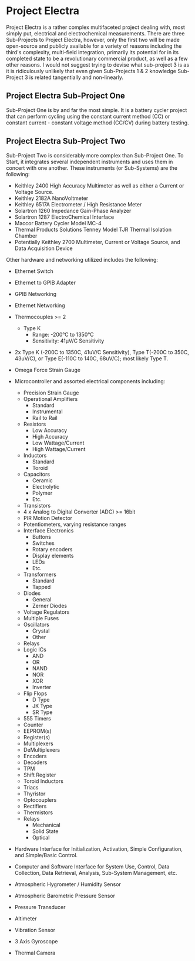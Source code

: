 # Project Electra

Project Electra is a rather complex multifaceted project dealing with, most simply put, electrical and electrochemical measurements. There are three Sub-Projects to Project Electra, however, only the first two will be made open-source and publicly available for a variety of reasons including the third's complexity, multi-field integration, primarily its potential for in its completed state to be a revolutionary commercial product, as well as a few other reasons. I would not suggest trying to devise what sub-project 3 is as it is ridiculously unlikely that even given Sub-Projects 1 & 2 knowledge Sub-Project 3 is related tangentially and non-linearly. 

## Project Electra Sub-Project One

Sub-Project One is by and far the most simple. It is a battery cycler project that can perform cycling using the constant current method (CC) or constant current - constant voltage method (CC/CV) during battery testing. 

## Project Electra Sub-Project Two

Sub-Project Two is considerably more complex than Sub-Project One. To Start, it integrates several independent instruments and uses them in concert with one another. These instruments (or Sub-Systems) are the following:
- Keithley 2400 High Accuracy Multimeter as well as either a Current or Voltage Source.
- Keithley 2182A NanoVoltmeter
- Keithley 6517A Electrometer / High Resistance Meter
- Solartron 1260 Impedance Gain-Phase Analyzer
- Solartron 1287 ElectroChemical Interface
- Maccor Battery Cycler Model MC-4
- Thermal Products Solutions Tenney Model TJR Thermal Isolation Chamber
- Potentially Keithley 2700 Multimeter, Current or Voltage Source, and Data Acquisition Device

Other hardware and networking utilized includes the following:
- Ethernet Switch
- Ethernet to GPIB Adapter
- GPIB Networking
- Ethernet Networking
- Thermocouples >= 2
    - Type K
        - Range:        -200&deg;C to 1350&deg;C
        - Sensitivity:  41&mu;V/C Sensitivity
- 2x Type K (-200C to 1350C, 41uV/C Sensitivity), Type T(-200C to 350C, 43uV/C), or Type E(-110C to 140C, 68uV/C); most likely Type T.
- Omega Force Strain Gauge
- Microcontroller and assorted electrical components including:
    - Precision Strain Gauge
    - Operational Amplifiers
        - Standard
        - Instrumental
        - Rail to Rail
    - Resistors
        - Low Accuracy
        - High Accuracy
        - Low Wattage/Current
        - High Wattage/Current
    - Inductors
        - Standard
        - Toroid
    - Capacitors
        - Ceramic
        - Electrolytic
        - Polymer
        - Etc.
    - Transistors
    - 4 x Analog to Digital Converter (ADC) >= 16bit
    - PIR Motion Detector
    - Potentiometers, varying resistance ranges
    - Interface Electronics
        - Buttons
        - Switches
        - Rotary encoders
        - Display elements
        - LEDs
        - Etc. 
    - Transformers
        - Standard
        - Tapped
    - Diodes
        - General
        - Zerner Diodes
    - Voltage Regulators
    - Multiple Fuses
    - Oscillators
        - Crystal
        - Other
    - Relays
    - Logic ICs
        - AND
        - OR
        - NAND
        - NOR
        - XOR
        - Inverter
    - Flip Flops
        - D Type
        - JK Type
        - SR Type
    - 555 Timers
    - Counter
    - EEPROM(s)
    - Register(s)
    - Multiplexers
    - DeMultiplexers
    - Encoders
    - Decoders
    - TPM
    - Shift Register
    - Toroid Inductors
    - Triacs
    - Thyristor
    - Optocouplers
    - Rectifiers
    - Thermistors
    - Relays
        - Mechanical
        - Solid State
        - Optical

- Hardware Interface for Initialization, Activation, Simple Configuration, and Simple/Basic Control.
- Computer and Software Interface for System Use, Control, Data Collection, Data Retrieval, Analysis, Sub-System Management, etc. 
- Atmospheric Hygrometer / Humidity Sensor
- Atmospheric Barometric Pressure Sensor
- Pressure Transducer
- Altimeter
- Vibration Sensor
- 3 Axis Gyroscope
- Thermal Camera

